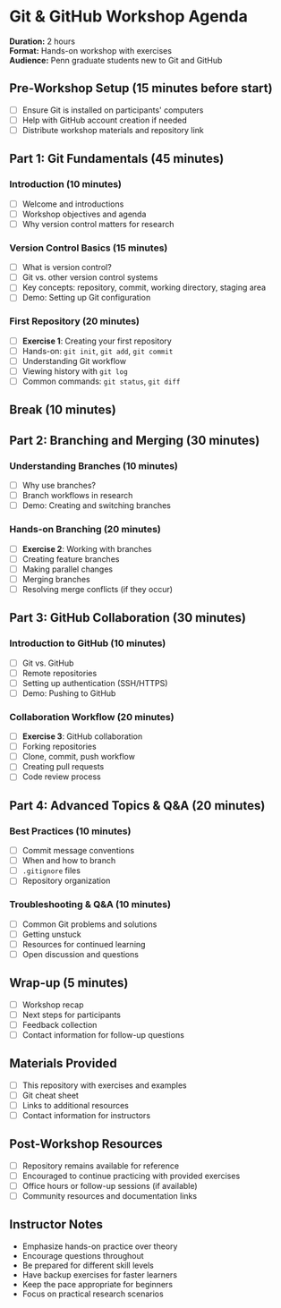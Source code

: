 # Git & GitHub Workshop Agenda

**Duration:** 2 hours  
**Format:** Hands-on workshop with exercises  
**Audience:** Penn graduate students new to Git and GitHub

## Pre-Workshop Setup (15 minutes before start)
- [ ] Ensure Git is installed on participants' computers
- [ ] Help with GitHub account creation if needed
- [ ] Distribute workshop materials and repository link

## Part 1: Git Fundamentals (45 minutes)

### Introduction (10 minutes)
- [ ] Welcome and introductions
- [ ] Workshop objectives and agenda
- [ ] Why version control matters for research

### Version Control Basics (15 minutes)
- [ ] What is version control?
- [ ] Git vs. other version control systems
- [ ] Key concepts: repository, commit, working directory, staging area
- [ ] Demo: Setting up Git configuration

### First Repository (20 minutes)
- [ ] **Exercise 1**: Creating your first repository
- [ ] Hands-on: `git init`, `git add`, `git commit`
- [ ] Understanding Git workflow
- [ ] Viewing history with `git log`
- [ ] Common commands: `git status`, `git diff`

## Break (10 minutes)

## Part 2: Branching and Merging (30 minutes)

### Understanding Branches (10 minutes)
- [ ] Why use branches?
- [ ] Branch workflows in research
- [ ] Demo: Creating and switching branches

### Hands-on Branching (20 minutes)
- [ ] **Exercise 2**: Working with branches
- [ ] Creating feature branches
- [ ] Making parallel changes
- [ ] Merging branches
- [ ] Resolving merge conflicts (if they occur)

## Part 3: GitHub Collaboration (30 minutes)

### Introduction to GitHub (10 minutes)
- [ ] Git vs. GitHub
- [ ] Remote repositories
- [ ] Setting up authentication (SSH/HTTPS)
- [ ] Demo: Pushing to GitHub

### Collaboration Workflow (20 minutes)
- [ ] **Exercise 3**: GitHub collaboration
- [ ] Forking repositories
- [ ] Clone, commit, push workflow
- [ ] Creating pull requests
- [ ] Code review process

## Part 4: Advanced Topics & Q&A (20 minutes)

### Best Practices (10 minutes)
- [ ] Commit message conventions
- [ ] When and how to branch
- [ ] `.gitignore` files
- [ ] Repository organization

### Troubleshooting & Q&A (10 minutes)
- [ ] Common Git problems and solutions
- [ ] Getting unstuck
- [ ] Resources for continued learning
- [ ] Open discussion and questions

## Wrap-up (5 minutes)
- [ ] Workshop recap
- [ ] Next steps for participants
- [ ] Feedback collection
- [ ] Contact information for follow-up questions

## Materials Provided
- [ ] This repository with exercises and examples
- [ ] Git cheat sheet
- [ ] Links to additional resources
- [ ] Contact information for instructors

## Post-Workshop Resources
- [ ] Repository remains available for reference
- [ ] Encouraged to continue practicing with provided exercises
- [ ] Office hours or follow-up sessions (if available)
- [ ] Community resources and documentation links

## Instructor Notes
- Emphasize hands-on practice over theory
- Encourage questions throughout
- Be prepared for different skill levels
- Have backup exercises for faster learners
- Keep the pace appropriate for beginners
- Focus on practical research scenarios